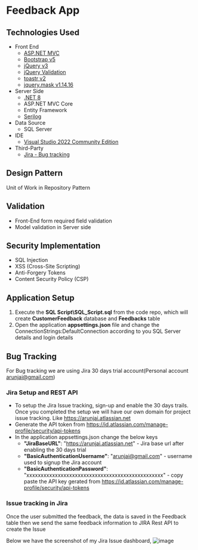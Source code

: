 # Feedback App

## Technologies Used
- Front End
  - [ASP.NET MVC](https://dotnet.microsoft.com/en-us/apps/aspnet)
  - [Bootstrap v5](https://getbootstrap.com/)
  - [jQuery v3](https://jquery.com/)
  - [jQuery Validation](https://jqueryvalidation.org/)
  - [toastr v2](https://github.com/CodeSeven/toastr)
  - [jquery.mask v1.14.16](https://igorescobar.github.io/jQuery-Mask-Plugin/)
- Server Side
  - [.NET 8](https://dotnet.microsoft.com/en-us/download)
  - ASP.NET MVC Core
  - Entity Framework
  - [Serilog](https://serilog.net/)
- Data Source
  - SQL Server
- IDE
  - [Visual Studio 2022 Community Edition](https://visualstudio.microsoft.com/thank-you-downloading-visual-studio/?sku=Community&channel=Release&version=VS2022&source=VSLandingPage&cid=2030&passive=false)
- Third-Party
  - [Jira - Bug tracking](https://www.atlassian.com/software/jira)
 
## Design Pattern
Unit of Work in Repository Pattern

## Validation
- Front-End form required field validation
- Model validation in Server side

## Security Implementation
- SQL Injection
- XSS (Cross-Site Scripting)
- Anti-Forgery Tokens
- Content Security Policy (CSP)

## Application Setup
1. Execute the **SQL Script\SQL_Script.sql** from the code repo, which will create **CustomerFeedback** database and **Feedbacks** table
2. Open the application **appsettings.json** file and change the ConnectionStrings:DefaultConnection according to you SQL Server details and login details

## Bug Tracking
For Bug tracking we are using Jira 30 days trial account(Personal account arunjai@gmail.com)

### Jira Setup and REST API
- To setup the Jira Issue tracking, sign-up and enable the 30 days trails. Once you completed the setup we will have our own domain for project issue tracking. Like https://arunjai.atlassian.net
- Generate the API token from https://id.atlassian.com/manage-profile/security/api-tokens
- In the application appsettings.json change the below keys
  - **"JiraBaseURL"**: "https://arunjai.atlassian.net" - Jira base url after enabling the 30 days trial
  - **"BasicAuthenticationUsername"**: "arunjai@gmail.com" - username used to signup the Jira account
  - **"BasicAuthenticationPassword"**: "xxxxxxxxxxxxxxxxxxxxxxxxxxxxxxxxxxxxxxxxxxxxxxxx" - copy paste the API key gerated from https://id.atlassian.com/manage-profile/security/api-tokens
 
### Issue tracking in Jira
Once the user submitted the feedback, the data is saved in the Feedback table then we send the same feedback information to JIRA Rest API to create the Issue

Below we have the screenshot of my Jira Issue dashboard,
![image](https://github.com/user-attachments/assets/cbafe46b-a809-48dc-90ae-11159cfe7ebe)


